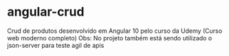 # angular-crud

Crud de produtos desenvolvido em Angular 10 pelo curso da Udemy (Curso web moderno completo)
Obs: No projeto também está sendo utilizado o json-server para teste agil de apis

